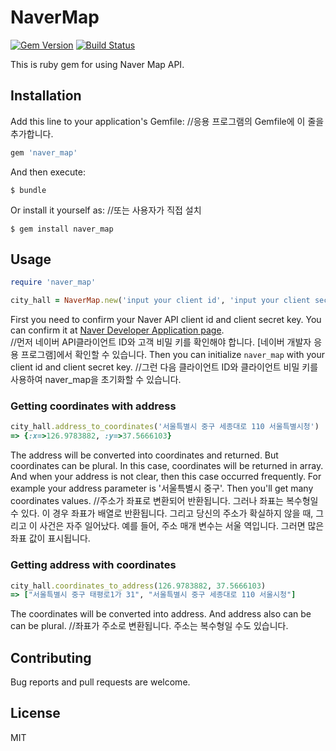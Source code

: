 # NaverMap

[![Gem Version](https://badge.fury.io/rb/naver_map.svg)](https://badge.fury.io/rb/naver_map)
[![Build Status](https://travis-ci.org/say8425/naver_map_ruby.svg?branch=master)](https://travis-ci.org/say8425/naver_map_ruby)

This is ruby gem for using Naver Map API.

## Installation

Add this line to your application's Gemfile:  //응용 프로그램의 Gemfile에 이 줄을 추가합니다.

```ruby
gem 'naver_map'
```

And then execute: 

    $ bundle

Or install it yourself as:  //또는 사용자가 직접 설치

    $ gem install naver_map

## Usage

```ruby
require 'naver_map'

city_hall = NaverMap.new('input your client id', 'input your client secret')
```

First you need to confirm your Naver API client id and client secret key. You can confirm it at [Naver Developer Application page](https://developers.naver.com/appinfo).  
//먼저 네이버 API클라이언트 ID와 고객 비밀 키를 확인해야 합니다. [네이버 개발자 응용 프로그램]에서 확인할 수 있습니다.
Then you can initialize `naver_map` with your client id and client secret key. 
//그런 다음 클라이언트 ID와 클라이언트 비밀 키를 사용하여 naver_map을 초기화할 수 있습니다.

### Getting coordinates with address 
 
```ruby
city_hall.address_to_coordinates('서울특별시 중구 세종대로 110 서울특별시청')
=> {:x=>126.9783882, :y=>37.5666103} 
```
The address will be converted into coordinates and returned. But coordinates can be plural.
In this case, coordinates will be returned in array. And when your address is not clear,
then this case occurred frequently. For example your address parameter is
'서울특별시 중구'. Then you'll get many coordinates values.
//주소가 좌표로 변환되어 반환됩니다. 그러나 좌표는 복수형일 수 있다.
이 경우 좌표가 배열로 반환됩니다. 그리고 당신의 주소가 확실하지 않을 때,
그리고 이 사건은 자주 일어났다. 예를 들어, 주소 매개 변수는
서울 역입니다. 그러면 많은 좌표 값이 표시됩니다.

### Getting address with coordinates

```ruby
city_hall.coordinates_to_address(126.9783882, 37.5666103)
=> ["서울특별시 중구 태평로1가 31", "서울특별시 중구 세종대로 110 서울시청"]
```

The coordinates will be converted into address. And address also can be can be plural.
//좌표가 주소로 변환됩니다. 주소는 복수형일 수도 있습니다.

## Contributing

Bug reports and pull requests are welcome.

## License

MIT
